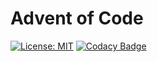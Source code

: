 # Advent of Code
[![License: MIT](https://img.shields.io/badge/License-MIT-yellow.svg)](https://opensource.org/licenses/MIT)
[![Codacy Badge](https://app.codacy.com/project/badge/Grade/6ea6d00f41c84862bd81744fb18a73b2)](https://app.codacy.com/gh/tu-vu/aoc/dashboard?utm_source=gh&utm_medium=referral&utm_content=&utm_campaign=Badge_grade)
